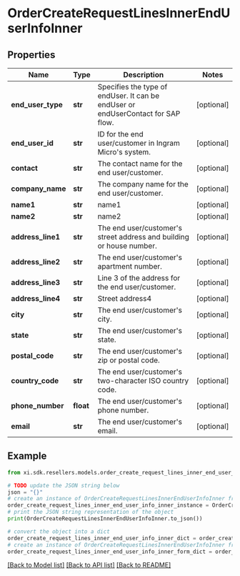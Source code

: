 # OrderCreateRequestLinesInnerEndUserInfoInner


## Properties

Name | Type | Description | Notes
------------ | ------------- | ------------- | -------------
**end_user_type** | **str** | Specifies the type of endUser. It can be endUser or endUserContact for SAP flow. | [optional] 
**end_user_id** | **str** | ID for the end user/customer in Ingram Micro&#39;s system. | [optional] 
**contact** | **str** | The contact name for the end user/customer. | [optional] 
**company_name** | **str** | The company name for the end user/customer. | [optional] 
**name1** | **str** | name1 | [optional] 
**name2** | **str** | name2 | [optional] 
**address_line1** | **str** | The end user/customer&#39;s street address and building or house number. | [optional] 
**address_line2** | **str** | The end user/customer&#39;s apartment number. | [optional] 
**address_line3** | **str** | Line 3 of the address for the end user/customer. | [optional] 
**address_line4** | **str** | Street address4 | [optional] 
**city** | **str** | The end user/customer&#39;s city. | [optional] 
**state** | **str** | The end user/customer&#39;s state. | [optional] 
**postal_code** | **str** | The end user/customer&#39;s zip or postal code. | [optional] 
**country_code** | **str** | The end user/customer&#39;s two-character ISO country code. | [optional] 
**phone_number** | **float** | The end user/customer&#39;s phone number. | [optional] 
**email** | **str** | The end user/customer&#39;s email. | [optional] 

## Example

```python
from xi.sdk.resellers.models.order_create_request_lines_inner_end_user_info_inner import OrderCreateRequestLinesInnerEndUserInfoInner

# TODO update the JSON string below
json = "{}"
# create an instance of OrderCreateRequestLinesInnerEndUserInfoInner from a JSON string
order_create_request_lines_inner_end_user_info_inner_instance = OrderCreateRequestLinesInnerEndUserInfoInner.from_json(json)
# print the JSON string representation of the object
print(OrderCreateRequestLinesInnerEndUserInfoInner.to_json())

# convert the object into a dict
order_create_request_lines_inner_end_user_info_inner_dict = order_create_request_lines_inner_end_user_info_inner_instance.to_dict()
# create an instance of OrderCreateRequestLinesInnerEndUserInfoInner from a dict
order_create_request_lines_inner_end_user_info_inner_form_dict = order_create_request_lines_inner_end_user_info_inner.from_dict(order_create_request_lines_inner_end_user_info_inner_dict)
```
[[Back to Model list]](../README.md#documentation-for-models) [[Back to API list]](../README.md#documentation-for-api-endpoints) [[Back to README]](../README.md)


